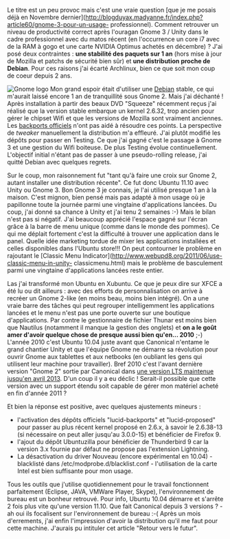 <!-- title: Quelle distribution 'Gnome 2' choisir en 2012 ? -->
<!-- category: Humeur -->
<!-- tag: planet -->

Le titre est un peu provoc mais c'est une vraie question [que je me posais
déjà en Novembre
dernier](http://blogduyax.madyanne.fr/index.php?article60/gnome-3-pour-un-usage-
professionnel). Comment retrouver un niveau de productivité correct après
l'ouragan Gnome 3 / Unity dans le cadre professionnel<!-- more --> avec du matos récent (en
l'occurrence un core i7 avec de la RAM à gogo et une carte NVIDIA Optimus
achetés en décembre) ? J'ai posé deux contraintes : **une stabilité des
paquets sur 1 an** (hors mise à jour de Mozilla et patchs de sécurité bien
sûr) et **une distribution proche de Debian**. Pour ces raisons j'ai écarté
Archlinux, bien ce que soit mon coup de coeur depuis 2 ans.

 ![Gnome logo](/images/06x/gnome-logo.png#right") Mon grand
espoir était d'utiliser une [Debian](http://www.debian.org/) stable, ce qui
m'aurait laissé encore 1 an de tranquillité sous Gnome 2. Mais j'ai déchanté
! Après installation à partir des beaux DVD "Squeeze" récemment reçus j'ai
réalisé que la version stable embarque un kernel 2.6.32, trop ancien pour
gérer le chipset Wifi et que les versions de Mozilla sont vraiment anciennes.
Les [backports officiels](http://backports-master.debian.org/) n'ont pas aidé
à résoudre ces points. La perspective de *tweaker* manuellement la
distribution m'a effleuré. J'ai plutôt modifié les dépôts pour passer en
Testing. Ce que j'ai gagné c'est le passage à Gnome 3 et une gestion du Wifi
boiteuse. De plus Testing évolue continuellement. L'objectif initial n'étant
pas de passer à une pseudo-rolling release, j'ai quitté Debian avec quelques
regrets.

Sur le coup, mon raisonnement fut "tant qu'à faire une croix sur Gnome 2,
autant installer une distribution récente". Ce fut donc Ubuntu 11.10 avec Unity
ou Gnome 3. Bon Gnome 3 je connais, je l'ai utilisé presque 1 an à la maison.
C'est mignon, bien pensé mais pas adapté à mon usage où je papillonne toute
la journée parmi une vingtaine d'applications lancées. Du coup, j'ai donné sa
chance à Unity et j'ai tenu 2 semaines :-) Mais le bilan n'est pas si négatif.
J'ai beaucoup apprécié l'espace gagné sur l'écran grâce à la barre de menu
unique (comme dans le monde des pommes). Ce qui me déplait fortement c'est la
difficulté à trouver une application dans le panel. Quelle idée marketing
tordue de mixer les applications installées et celles disponibles dans l'Ubuntu
store!!! On peut contourner le problème en rajoutant le [Classic Menu
Indicator](http://www.webupd8.org/2011/06/use-classic-menu-in-unity-
classicmenu.html) mais le problème de basculement parmi une vingtaine
d'applications lancées reste entier.

Las j'ai transformé mon Ubuntu en Xubuntu. Ce que je peux dire sur XFCE a été
lu ou dit ailleurs : avec des efforts de personnalisation on arrive à recréer
un Gnome 2-like (en moins beau, moins bien intégré). On a une vraie barre des
tâches qui peut regrouper intelligemment les applications lancées et le menu
n'est pas une porte ouverte sur une boutique d'applications. Par contre le
gestionnaire de fichier Thunar est moins bien que Nautilus (notamment il manque
la gestion des onglets) et **on a le goût amer d'avoir quelque chose de presque
aussi bien qu'en... 2010** ;-) L'année 2010 c'est Ubuntu 10.04 juste avant que
Canonical n'entame le grand chantier Unity et que l'équipe Gnome ne démarre sa
révolution pour ouvrir Gnome aux tablettes et aux netbooks (en oubliant les
gens qui utilisent leur machine pour travailler). Bref 2010 c'est l'avant
dernière version "Gnome 2" sortie par Canonical dans [une version LTS maintenue
jusqu'en avril 2013](http://doc.ubuntu-fr.org/lucid). D'un coup il y a eu
déclic ! Serait-il possible que cette version avec un support étendu soit
capable de gérer mon matériel acheté en fin d'année 2011 ?

Et bien la réponse est positive, avec quelques ajustements mineurs :

*    l'activation des dépôts officiels "lucid-backports" et "lucid-proposed" pour
passer au plus récent kernel proposé en 2.6.x, à savoir le 2.6.38-13 (si
nécessaire on peut aller jusqu'au 3.0.0-15) et bénéficier de Firefox 9.
*    l'ajout du dépôt Ubuntuzilla pour bénéficier de Thunderbird 9 car la version
3.x fournie par défaut ne propose pas l'extension Lightning.
*    La désactivation du driver Nouveau (encore expérimental en 10.04) -
blacklisté dans /etc/modprobe.d/blacklist.conf - l'utilisation de la carte
Intel est bien suffisante pour mon usage.

Tous les outils que j'utilise quotidiennement pour le travail fonctionnent
parfaitement (Eclipse, JAVA, VMWare Player, Skype), l'environnement de bureau
est un bonheur retrouvé. Pour info, Ubuntu 10.04 démarre et s'arrête 2 fois
plus vite qu'une version 11.10. Que fait Canonical depuis 3 versions ? - ah oui
ils focalisent sur l'environnement de bureau :-( Après un mois d'errements,
j'ai enfin l'impression d'avoir la distribution qu'il me faut pour cette
machine. J'aurais pu intituler cet article "Retour vers le futur".
